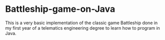 # Battleship-game-on-Java
This is a very basic implementation of the classic game Battleship done in my first year of a telematics engineering degree to learn how to program in Java.
